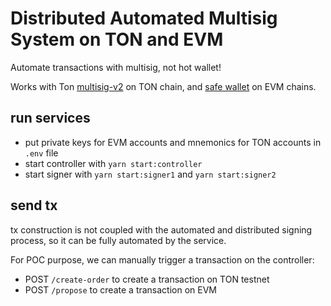 # Distributed Automated Multisig System on TON and EVM

Automate transactions with multisig, not hot wallet!

Works with Ton [multisig-v2](https://github.com/ton-blockchain/multisig-contract-v2) on TON chain, and [safe wallet](https://safe.global/wallet) on EVM chains.

## run services
- put private keys for EVM accounts and mnemonics for TON accounts in `.env` file
- start controller with `yarn start:controller`
- start signer with `yarn start:signer1` and `yarn start:signer2`

## send tx
tx construction is not coupled with the automated and distributed signing process, so it can be fully automated by the service. 

For POC purpose, we can manually trigger a transaction on the controller:
- POST `/create-order` to create a transaction on TON testnet
- POST `/propose` to create a transaction on EVM
